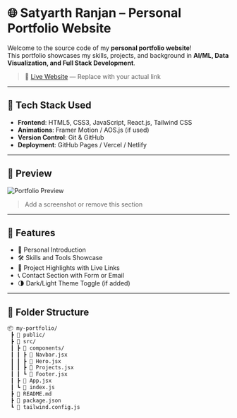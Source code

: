 <!-- Portfolio Website README for Satyarth Ranjan -->

# 🌐 Satyarth Ranjan – Personal Portfolio Website

Welcome to the source code of my **personal portfolio website**!  
This portfolio showcases my skills, projects, and background in **AI/ML, Data Visualization, and Full Stack Development**.

> 🔗 [Live Website](https://your-portfolio-link.com) — Replace with your actual link

---

## 🚀 Tech Stack Used

- **Frontend**: HTML5, CSS3, JavaScript, React.js, Tailwind CSS
- **Animations**: Framer Motion / AOS.js (if used)
- **Version Control**: Git & GitHub
- **Deployment**: GitHub Pages / Vercel / Netlify

---

## 📸 Preview

![Portfolio Preview](https://your-screenshot-link.com)  
> Add a screenshot or remove this section

---

## 🧠 Features

- 👋 Personal Introduction
- 🛠️ Skills and Tools Showcase
- 📂 Project Highlights with Live Links
- 📞 Contact Section with Form or Email
- 🌗 Dark/Light Theme Toggle (if added)

---

## 📁 Folder Structure

```bash
📦 my-portfolio/
 ┣ 📂 public/
 ┣ 📂 src/
 ┃ ┣ 📂 components/
 ┃ ┃ ┣ 📜 Navbar.jsx
 ┃ ┃ ┣ 📜 Hero.jsx
 ┃ ┃ ┣ 📜 Projects.jsx
 ┃ ┃ ┗ 📜 Footer.jsx
 ┃ ┣ 📜 App.jsx
 ┃ ┗ 📜 index.js
 ┣ 📜 README.md
 ┣ 📜 package.json
 ┗ 📜 tailwind.config.js